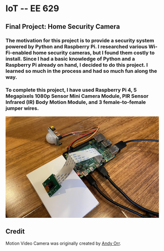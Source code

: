 # IoT -- EE 629

## Final Project: Home Security Camera

###  The motivation for this project is to provide a security system powered by Python and Raspberry Pi. I researched various Wi-Fi-enabled home security cameras, but I found them costly to install. Since I had a basic knowledge of Python and a Raspberry Pi already on hand, I decided to do this project. I learned so much in the process and had so much fun along the way.

### To complete this project, I have used Raspberry Pi 4, 5 Megapixels 1080p Sensor Mini Camera Module, PIR Sensor Infrared (IR) Body Motion Module, and 3 female-to-female jumper wires.

![](images/Project_equipments.jpg)

## Credit

Motion Video Camera was originally created by [Andy Orr](https://github.com/AO8).
